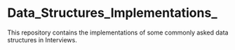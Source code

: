 # Data_Structures_Implementations_
This repository contains the implementations of some commonly asked data structures in Interviews.
